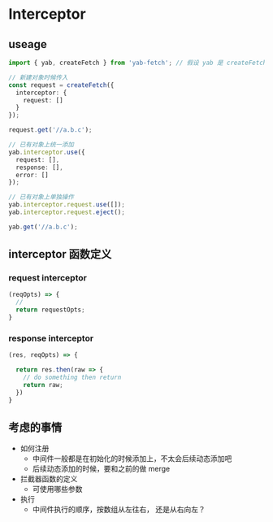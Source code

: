 # Interceptor

## useage

```typescript
import { yab, createFetch } from 'yab-fetch'; // 假设 yab 是 createFetch 创建的对象

// 新建对象时候传入
const request = createFetch({
  interceptor: {
    request: []
  }
});

request.get('//a.b.c');

// 已有对象上统一添加
yab.interceptor.use({
  request: [],
  response: [],
  error: []
});

// 已有对象上单独操作
yab.interceptor.request.use([]);
yab.interceptor.request.eject();

yab.get('//a.b.c');
```


## interceptor 函数定义

### request interceptor
```typescript
(reqOpts) => {
  //
  return requestOpts;
}
```

### response interceptor
```typescript
(res, reqOpts) => {

  return res.then(raw => {
    // do something then return
    return raw;
  })
}
```

## 考虑的事情
- 如何注册
  - 中间件一般都是在初始化的时候添加上，不太会后续动态添加吧
  - 后续动态添加的时候，要和之前的做 merge
- 拦截器函数的定义
  - 可使用哪些参数
- 执行
  - 中间件执行的顺序，按数组从左往右， 还是从右向左？
